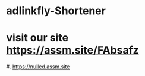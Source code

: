 # adlinkfly-Shortener
# visit our site https://assm.site/FAbsafz
  #.           https://nulled.assm.site
